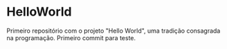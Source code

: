 # HelloWorld
Primeiro repositório com o projeto "Hello World", uma tradição consagrada na programação.
Primeiro commit para teste.
